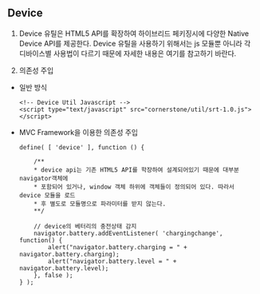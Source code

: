 <!--
layout: 'post'
section: 'Cornerstone Framework'
title: '단말 API'
outline: '단말 API'
date: '2012-11-16'
tagstr: 'utiltily'
order: '[5, 1, 2]'
thumbnail: '5.1.02.device_API.png'
-->

Device
------
1)	Device 유틸은 HTML5 API를 확장하여 하이브리드 페키징시에 다양한 Native Device API를 제공한다.
    Device 유틸을 사용하기 위해서는 js 모듈뿐 아니라 각 디바이스별 사용법이 다르기 때문에 자세한 내용은
    여기를 참고하기 바란다.

2)	의존성 주입 

-	일반 방식

		<!-- Device Util Javascript -->
		<script type="text/javascript" src="cornerstone/util/srt-1.0.js"></script>

-	MVC Framework을 이용한 의존성 주입
		
		define( [ 'device' ], function () {
			
			/**
			* device api는 기존 HTML5 API를 학장하여 설계되어있기 때문에 대부분 navigator객체에
			* 포함되어 있거나, window 객체 하위에 객체들이 정의되어 있다. 따라서 device 모듈을 로드
			* 후 별도로 모듈명으로 파라미터를 받지 않는다.
			**/

			// device의 베터리의 충전상태 감지
			navigator.battery.addEventListener( 'chargingchange', function() {
				alert("navigator.battery.charging = " + navigator.battery.charging);
				alert("navigator.battery.level = " + navigator.battery.level);
			}, false );
		} );
